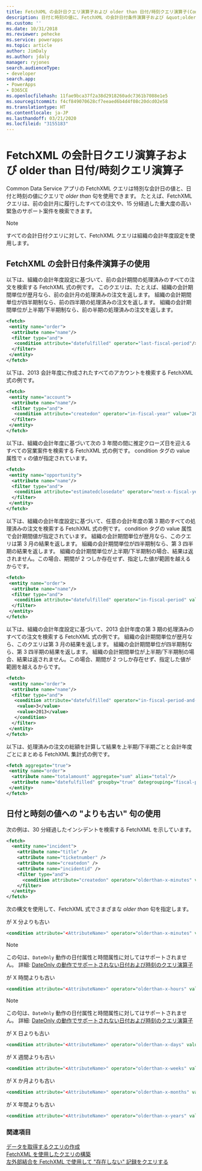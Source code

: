 ```yaml
---
title: FetchXML の会計日クエリ演算子および older than 日付/時刻クエリ演算子(Common Data Service) | Microsoft Docs
description: 日付と時刻の値に、FetchXML の会計日付条件演算子および &quot;older than&quot; 句を使用する方法の説明
ms.custom: ''
ms.date: 10/31/2018
ms.reviewer: pehecke
ms.service: powerapps
ms.topic: article
author: JimDaly
ms.author: jdaly
manager: ryjones
search.audienceType:
- developer
search.app:
- PowerApps
- D365CE
ms.openlocfilehash: 11fae9bca37f2a38d2918260adc7361b7088e1e5
ms.sourcegitcommit: f4cf849070628cf7eeaed6b4d4f08c20dcd02e58
ms.translationtype: HT
ms.contentlocale: ja-JP
ms.lasthandoff: 03/21/2020
ms.locfileid: "3155183"
---
```

# <a name="fiscal-date-and-older-than-datetime-query-operators-in-fetchxml"></a>FetchXML の会計日クエリ演算子および older than 日付/時刻クエリ演算子

Common Data Service アプリの FetchXML クエリは特別な会計日の値と、日付と時刻の値にクエリで *older than* 句を使用できます。 たとえば、FetchXML クエリは、前の会計月に履行したすべての注文や、15 分経過した重大度の高い緊急のサポート案件を検索できます。  
  
> [!NOTE]
>  すべての会計日付クエリに対して、FetchXML クエリは組織の会計年度設定を使用します。  
  
<a name="FiscalDate"></a>   
## <a name="using-fetchxml-fiscal-date-conditional-operators"></a>FetchXML の会計日付条件演算子の使用  
 以下は、組織の会計年度設定に基づいて、前の会計期間の処理済みのすべての注文を検索する FetchXML 式の例です。 このクエリは、たとえば、組織の会計期間単位が歴月なら、前の会計月の処理済みの注文を返します。 組織の会計期間単位が四半期制なら、前の四半期の処理済みの注文を返します。 組織の会計期間単位が上半期/下半期制なら、前の半期の処理済みの注文を返します。  
  
```xml  
<fetch>  
 <entity name="order">  
  <attribute name="name"/>  
  <filter type="and">  
   <condition attribute="datefulfilled" operator="last-fiscal-period"/>  
  </filter>  
 </entity>  
</fetch>  
```  
  
 以下は、2013 会計年度に作成されたすべてのアカウントを検索する FetchXML 式の例です。  
  
```xml  
<fetch>  
 <entity name="account">  
  <attribute name="name"/>  
  <filter type="and">  
   <condition attribute="createdon" operator="in-fiscal-year" value="2013"/>  
  </filter>  
 </entity>  
</fetch>  
```  
  
 以下は、組織の会計年度に基づいて次の 3 年間の間に推定クローズ日を迎えるすべての営業案件を検索する FetchXML 式の例です。 condition タグの value 属性で `x` の値が指定されています。  
  
```xml  
<fetch>  
 <entity name="opportunity">  
  <attribute name="name"/>  
  <filter type="and">  
   <condition attribute="estimatedclosedate" operator="next-x-fiscal-years" value="3"/>  
  </filter>  
 </entity>  
</fetch>  
```  
  
 以下は、組織の会計年度設定に基づいて、任意の会計年度の第 3 期のすべての処理済みの注文を検索する FetchXML 式の例です。 condition タグの value 属性で会計期間値が指定されています。 組織の会計期間単位が歴月なら、このクエリは第 3 月の結果を返します。 組織の会計期間単位が四半期制なら、第 3 四半期の結果を返します。 組織の会計期間単位が上半期/下半期制の場合、結果は返されません。この場合、期間が 2 つしか存在せず、指定した値が範囲を越えるからです。  
  
```xml  
<fetch>  
 <entity name="order">  
  <attribute name="name"/>  
  <filter type="and">  
   <condition attribute="datefulfilled" operator="in-fiscal-period" value="3"/>  
  </filter>  
 </entity>  
</fetch>  
```  
  
 以下は、組織の会計年度設定に基づいて、2013 会計年度の第 3 期の処理済みのすべての注文を検索する FetchXML 式の例です。 組織の会計期間単位が歴月なら、このクエリは第 3 月の結果を返します。 組織の会計期間単位が四半期制なら、第 3 四半期の結果を返します。 組織の会計期間単位が上半期/下半期制の場合、結果は返されません。この場合、期間が 2 つしか存在せず、指定した値が範囲を越えるからです。  
  
```xml  
<fetch>  
 <entity name="order">  
  <attribute name="name"/>  
  <filter type="and">  
   <condition attribute="datefulfilled" operator="in-fiscal-period-and-year">  
    <value>3</value>  
    <value>2013</value>  
   </condition>  
  </filter>  
 </entity>  
</fetch>  
```  
  
 以下は、処理済みの注文の総額を計算して結果を上半期/下半期ごとと会計年度ごとにまとめる FetchXML 集計式の例です。  
  
```xml  
<fetch aggregate="true">  
 <entity name="order">  
  <attribute name="totalamount" aggregate="sum" alias="total"/>  
  <attribute name="datefulfilled" groupby="true" dategrouping="fiscal-period"/>  
 </entity>  
</fetch>  
```  
  
<a name="OlderThan"></a>   
## <a name="using-older-than-clauses-for-date-and-time-values"></a>日付と時刻の値への "よりも古い" 句の使用  
 次の例は、30 分経過したインシデントを検索する FetchXML を示しています。  
  
```xml  
<fetch>  
  <entity name="incident">  
    <attribute name="title" />  
    <attribute name="ticketnumber" />  
    <attribute name="createdon" />  
    <attribute name="incidentid" />  
    <filter type="and">  
      <condition attribute="createdon" operator="olderthan-x-minutes" value="30" />  
    </filter>  
  </entity>  
</fetch>  
```  
  
 次の構文を使用して、FetchXML 式でさまざまな *older than* 句を指定します。  
  
 が X 分よりも古い  
 ```xml  
<condition attribute="<AttributeName>" operator="olderthan-x-minutes" value="<VALUE>" />  
```  
  
> [!NOTE]
>  この句は、`DateOnly` 動作の日付属性と時間属性に対してはサポートされません。 詳細: [DateOnly の動作でサポートされない日付および時刻のクエリ演算子](/dynamics365/customer-engagement/developer/behavior-format-date-time-attribute#date-and-time-query-operators-not-supported-for-dateonly-behavior)
  
 が X 時間よりも古い  
 ```xml  
<condition attribute="<AttributeName>" operator="olderthan-x-hours" value="<VALUE>" />  
```  
  
> [!NOTE]
>  この句は、`DateOnly` 動作の日付属性と時間属性に対してはサポートされません。 詳細: [DateOnly の動作でサポートされない日付および時刻のクエリ演算子](/dynamics365/customer-engagement/developer/behavior-format-date-time-attribute#date-and-time-query-operators-not-supported-for-dateonly-behavior)  
  
 が X 日よりも古い  
 ```xml  
<condition attribute="<AttributeName>" operator="olderthan-x-days" value="<VALUE>" />  
```  
  
 が X 週間よりも古い  
 ```xml  
<condition attribute="<AttributeName>" operator="olderthan-x-weeks" value="<VALUE>" />  
```  
  
 が X か月よりも古い  
 ```xml  
<condition attribute="<AttributeName>" operator="olderthan-x-months" value="<VALUE>" />  
```  
  
 が X 年間よりも古い  
 ```xml  
<condition attribute="<AttributeName>" operator="olderthan-x-years" value="<VALUE>" />  
```

### <a name="see-also"></a>関連項目  
 [データを取得するクエリの作成](/dynamics365/customer-engagement/developer/org-service/retrieve-data-queries-sdk-assemblies)   
 [FetchXML を使用したクエリの構築](/dynamics365/customer-engagement/developer/org-service/build-queries-fetchxml)   
 [左外部結合を FetchXML で使用して "存在しない" 記録をクエリする](/dynamics365/customer-engagement/developer/use-left-outer-join-fetchxml-query-records-not-in)
